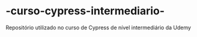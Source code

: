 # -curso-cypress-intermediario-
Repositório utilizado no curso de Cypress de nível intermediário da Udemy
